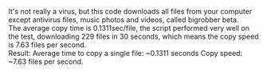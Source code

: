 It's not really a virus, but this code downloads all files from your computer except antivirus files, music photos and videos, called bigrobber beta.  
The average copy time is 0.1311sec/file, the script performed very well on the test, downloading 229 files in 30 seconds, which means the copy speed is 7.63 files per second.                                                                                                                                                        
Result: 
Average time to copy a single file: ~0.1311 seconds 
Copy speed: ~7.63 files per second.

